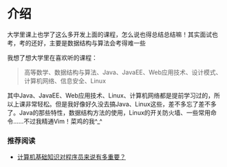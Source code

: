 # 介绍

大学里课上也学了这么多开发上面的课程，怎么说也得总结总结嘛！其实面试也考，考的还好，主要是数据结构与算法会考得难一些

我想了想大学里在喜欢听的课程：
> 高等数学、数据结构与算法、Java、JavaEE、Web应用技术、设计模式、计算机网络、信息安全、Linux

其中Java、JavaEE、Web应用技术、Linux、计算机网络都是提前学习过的，所以上课非常轻松。但是我好像好久没去搞Java、Linux这些，差不多忘了差不多了。Java的那些特性，数据结构方法的使用，Linux的开关防火墙、一些常用命令……不过我精通Vim！菜鸡的我^_^

### 推荐阅读
- [计算机基础知识对程序员来说有多重要？](https://www.zhihu.com/question/300650155)